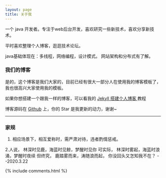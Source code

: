 ```yaml
---
layout: page
title: 关于我 
---
```


一个 java 开发者。专注于web后台开发，喜欢研究一些新技术，喜欢分享新技术。
<p>
平时喜欢整理个人博客，逛逛技术论坛。
<p>

java基础体现在：多线程，网络编程，设计模式。
网站架构和分布式有了解。

<p>

<h3> 我们的博客 </h3>  

<p>

是的，这个博客是我们大家的，目前已经有很大一部分人在使用我的博客模板了，我也很高兴大家使用我的模板。

<p>

如果你想搭建一个跟我一样的博客，可以看我的 
<a href="/2016/10/jekyll_tutorials1/"> Jekyll 搭建个人博客 </a>
教程

博客源码在 <a target="_blank" href='https://github.com/magicyst/magicyst.github.io'>Github</a> 上，你的 Star 是我更新的动力，谢谢~


----------


<h3> 家规 </h3>  
<p> 

 1. 相应场景下，相互爱称时，需严肃对待，违者酌情惩戒。

<p> 
 2.人说，
   林深时见鹿，海蓝时见鲸，梦醒时见你
   可实际，
   林深时雾起，海蓝时浪涌，梦醒时夜续
   但终究，
   鹿踏雾而来，涛随浪而起，
   你没回头又怎知我不在？ --2020.3.22
<p> 


{% include comments.html %}

